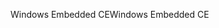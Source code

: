 <span data-ttu-id="1e4df-101">Windows Embedded CE</span><span class="sxs-lookup"><span data-stu-id="1e4df-101">Windows Embedded CE</span></span>